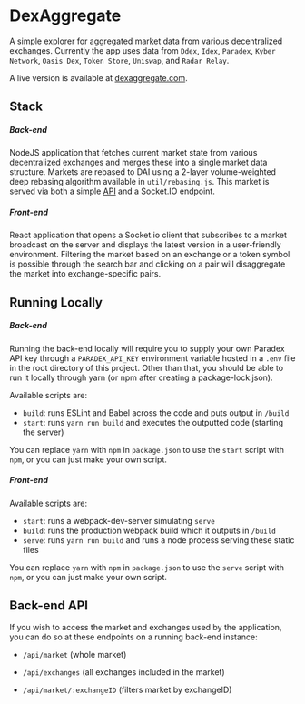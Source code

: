 # DexAggregate

A simple explorer for aggregated market data from various decentralized exchanges. Currently the app uses data from `Ddex`, `Idex`, `Paradex`, `Kyber Network`, `Oasis Dex`, `Token Store`, `Uniswap`, and `Radar Relay`.

A live version is available at [dexaggregate.com](https://www.dexaggregate.com).

## Stack

##### Back-end

NodeJS application that fetches current market state from various decentralized exchanges and merges these into a single market data structure. Markets are rebased to DAI using a 2-layer volume-weighted deep rebasing algorithm available in `util/rebasing.js`.
This market is served via both a simple [API](#api) and a Socket.IO endpoint.

##### Front-end

React application that opens a Socket.io client that subscribes to a market broadcast on the server and displays the latest version in a user-friendly environment.
Filtering the market based on an exchange or a token symbol is possible through the search bar and clicking on a pair will disaggregate the market into exchange-specific pairs.

## Running Locally

##### Back-end

Running the back-end locally will require you to supply your own Paradex API key through a `PARADEX_API_KEY` environment variable hosted in a `.env` file in the root directory of this project.
Other than that, you should be able to run it locally through yarn (or npm after creating a package-lock.json).

Available scripts are:
* `build`: runs ESLint and Babel across the code and puts output in `/build`
* `start`: runs `yarn run build` and executes the outputted code (starting the server)

You can replace `yarn` with `npm` in `package.json` to use the `start` script with `npm`, or you can just make your own script.

##### Front-end

Available scripts are:
* `start`: runs a webpack-dev-server simulating `serve`
* `build`: runs the production webpack build which it outputs in `/build`
* `serve`: runs `yarn run build` and runs a node process serving these static files

You can replace `yarn` with `npm` in `package.json` to use the `serve` script with `npm`, or you can just make your own script.

## Back-end API

If you wish to access the market and exchanges used by the application, you can do so at these endpoints on a running back-end instance:

* `/api/market` (whole market)
* `/api/exchanges` (all exchanges included in the market)

* `/api/market/:exchangeID` (filters market by exchangeID)









